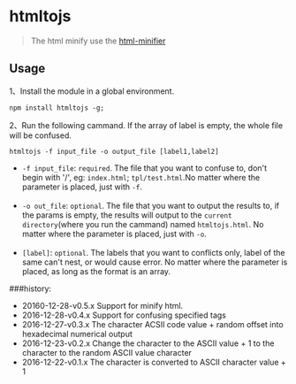 # htmltojs

> The html minify use the [html-minifier](https://github.com/kangax/html-minifier)


## Usage

1、Install the module in a global environment.

```
npm install htmltojs -g;
```

2、Run the following cammand. If the array of label is empty, the whole file will be confused.
 
```
htmltojs -f input_file -o output_file [label1,label2]
```

- `-f input_file`: `required`. The file that you want to confuse to, don't begin with '/', eg: `index.html`; `tpl/test.html`.No matter where the parameter is placed, just with `-f`.<br/><br/>
- `-o out_file`: `optional`. The file that you want to output the results to,  if the params is empty, the results will output to the `current directory`(where you run the cammand) named `htmltojs.html`. No matter where the parameter is placed, just with `-o`.<br/><br/>
- `[label]`: `optional`. The labels that you want to conflicts only, label of the same can't nest, or would cause error. No matter where the parameter is placed, as long as the format is an array.


###history:

- 20160-12-28-v0.5.x Support for minify html.
- 2016-12-28-v0.4.x Support for confusing specified tags
- 2016-12-27-v0.3.x The character ACSII code value + random offset into hexadecimal numerical output
- 2016-12-23-v0.2.x Change the character to the ASCII value + 1 to the character to the random ASCII value character
- 2016-12-22-v0.1.x The character is converted to ASCII character value + 1 


